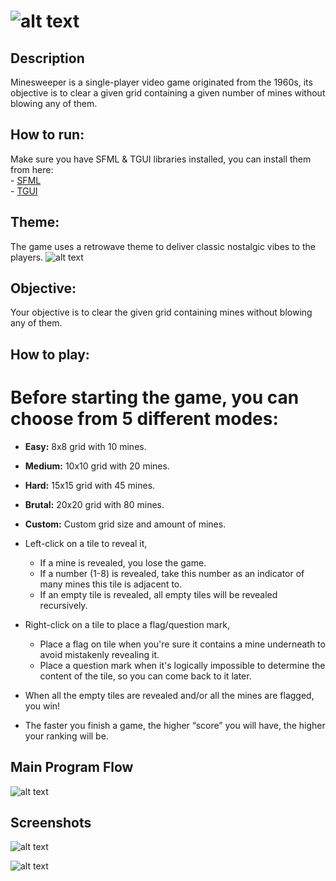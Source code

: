 
![alt text](https://github.com/ahmedabuamra/MinesweeperGame/blob/master/Screenshots/Name.png)
===

## Description
Minesweeper is a single-player video game originated from the 1960s, its objective is to clear a given grid containing a given number of mines without blowing any of them.


## How to run:

Make sure you have SFML & TGUI libraries installed, you can install them from here:  
	- [SFML](https://www.sfml-dev.org/download.php)  
	- [TGUI](https://tgui.eu/download/)

## Theme:
The game uses a retrowave theme to deliver classic nostalgic vibes to the players.
![alt text](https://github.com/ahmedabuamra/MinesweeperGame/blob/master/Screenshots/Pallete.png)

## Objective:
Your objective is to clear the given grid containing mines without blowing any of them.

## How to play:
# Before starting the game, you can choose from 5 different modes:

  - **Easy:** 8x8 grid with 10 mines.  
  - **Medium:** 10x10 grid with 20 mines.  
  - **Hard:** 15x15 grid with 45 mines.  
  - **Brutal:** 20x20 grid with 80 mines.  
  - **Custom:** Custom grid size and amount of mines.  
  
- Left-click on a tile to reveal it,
  - If a mine is revealed, you lose the game.
  - If a number (1-8) is revealed, take this number as an indicator of many mines this tile is adjacent to.
  - If an empty tile is revealed, all empty tiles will be revealed recursively.

- Right-click on a tile to place a flag/question mark,  
  - Place a flag on tile when you're sure it contains a mine underneath to avoid mistakenly revealing it.
  - Place a question mark when it's logically impossible to determine the content of the tile, so you can come back to it later.

- When all the empty tiles are revealed and/or all the mines are flagged, you win!
- The faster you finish a game, the higher “score” you will have, the higher your ranking will be.

## Main Program Flow
![alt text](https://github.com/ahmedabuamra/MinesweeperGame/blob/master/Screenshots/Flowchart.png)

## Screenshots

![alt text](https://github.com/ahmedabuamra/MinesweeperGame/blob/master/Screenshots/Main%20Menu.png)


![alt text](https://github.com/ahmedabuamra/MinesweeperGame/blob/master/Screenshots/GameDemo.png)
